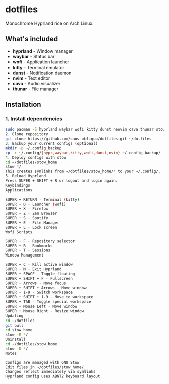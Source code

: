 # dotfiles

Monochrome Hyprland rice on Arch Linux.

## What's included

- **hyprland** - Window manager
- **waybar** - Status bar
- **wofi** - Application launcher
- **kitty** - Terminal emulator
- **dunst** - Notification daemon
- **nvim** - Text editor
- **cava** - Audio visualizer
- **thunar** - File manager

## Installation

### 1. Install dependencies
```bash
sudo pacman -S hyprland waybar wofi kitty dunst neovim cava thunar stow
2. Clone repository
git clone https://github.com/caos-obliquo/dotfiles.git ~/dotfiles
3. Backup your current configs (optional)
mkdir -p ~/.config_backup
cp -r ~/.config/{hypr,waybar,kitty,wofi,dunst,nvim} ~/.config_backup/
4. Deploy configs with stow
cd ~/dotfiles/stow_home
stow */
This creates symlinks from ~/dotfiles/stow_home/* to your ~/.config/.
5. Reload Hyprland
Press SUPER + SHIFT + R or logout and login again.
Keybindings
Applications

SUPER + RETURN - Terminal (kitty)
SUPER + D - Launcher (wofi)
SUPER + X - Firefox
SUPER + Z - Zen Browser
SUPER + S - Spotify
SUPER + E - File Manager
SUPER + L - Lock screen
Wofi Scripts

SUPER + F - Repository selector
SUPER + B - Bookmarks
SUPER + T - Sessions
Window Management

SUPER + C - Kill active window
SUPER + M - Exit Hyprland
SUPER + SPACE - Toggle floating
SUPER + SHIFT + F - Fullscreen
SUPER + Arrows - Move focus
SUPER + SHIFT + Arrows - Move window
SUPER + 1-9 - Switch workspace
SUPER + SHIFT + 1-9 - Move to workspace
SUPER + TAB - Toggle special workspace
SUPER + Mouse Left - Move window
SUPER + Mouse Right - Resize window
Updating
cd ~/dotfiles
git pull
cd stow_home
stow -R */
Uninstall
cd ~/dotfiles/stow_home
stow -D */
Notes

Configs are managed with GNU Stow
Edit files in ~/dotfiles/stow_home/
Changes reflect immediately via symlinks
Hyprland config uses ABNT2 keyboard layout
